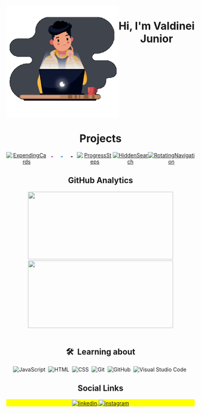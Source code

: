 <div align="center" style="display: flex">
  <img
    width="350em"
    height="300em"
    src="https://github.com/ValdineiJunior/ValdineiJunior/blob/main/animation_500_kv8i962g.gif"
  />

  <h1>
    Hi, I'm Valdinei Junior
  </h1>
  
</div>

<h1 align="center">Projects</h1>

<div align="center" style="display: flex">
  <br />
  <!-- ---init project--- -->
  <a href="https://github.com/ValdineiJunior/ExpendingCards">
    <img
      alt="ExpendingCards"
      src="https://github.com/ValdineiJunior/ExpendingCards/blob/main/Layout.png"
      width="20%"
    />
  </a>
  <!-- ---finish project--- -->

  <!-- ---init project--- -->
  <a href="https://github.com/ValdineiJunior/BlurryLoading">
    <img
      alt="BlurryLoading"
      src="https://github.com/ValdineiJunior/BlurryLoading/blob/main/Screenshot.png"
      width="20%"
    />
  </a>
  <!-- ---finish project--- -->

  <!-- ---init project--- -->
  <a href="https://github.com/ValdineiJunior/ScrollAnimation">
    <img
      alt="ScrollAnimation"
      src="https://github.com/ValdineiJunior/ScrollAnimation/blob/main/Screenshot.png"
      width="20%"
    />
  </a>
  <!-- ---finish project--- -->

  <!-- ---init project--- -->
  <a href="https://github.com/ValdineiJunior/OriginSix">
    <img
      alt="OriginSix"
      src="https://github.com/ValdineiJunior/OriginSix/blob/main/assets/Dark-mode.png"
      width="20%"
    />
  </a>
  <!-- ---finish project--- -->

  <!-- ---init project--- -->
  <a href="https://github.com/ValdineiJunior/ProgressSteps">
    <img
      alt="ProgressSteps"
      src="https://github.com/ValdineiJunior/ProgressSteps/blob/main/screenshot.png"
      width="20%"
    />
  </a>
  <!-- ---finish project--- -->

  <!-- ---init project--- -->
  <a href="https://github.com/ValdineiJunior/HiddenSearch">
    <img
      alt="HiddenSearch"
      src="https://github.com/ValdineiJunior/HiddenSearch/blob/main/assets/Screenshot.png"
      width="20%"
    />
  </a>
  <!-- ---finish project--- -->

  <!-- ---init project--- -->
  <a href="https://github.com/ValdineiJunior/RotatingNavigation">
    <img
      alt="RotatingNavigation"
      src="https://github.com/ValdineiJunior/RotatingNavigation/blob/main/assets/ScreenShot.png"
      width="20%"
    />
  </a>
  <!-- ---finish project--- -->
</div>

<h2 align="center">GitHub Analytics</h2>

<div align="center">
  <a href="https://github.com/ValdineiJunior">
    <img
      width="388"
      height="180em"
      src="https://github-readme-stats.vercel.app/api?username=ValdineiJunior&show_icons=true&theme=tokyonight&include_all_commits=true&count_private=true"
    />
    <img
      width="388"
      height="180em"
      src="https://github-readme-stats.vercel.app/api/top-langs/?username=ValdineiJunior&layout=compact&langs_count=7&theme=tokyonight"
    />
  </a>
</div>
<br />
<div align="center">
  
  ## 🛠 &nbsp;Learning about
  ![JavaScript](https://img.shields.io/badge/-JavaScript-05122A?style=flat&logo=javascript)&nbsp;
  ![HTML](https://img.shields.io/badge/-HTML-05122A?style=flat&logo=HTML5)&nbsp;
  ![CSS](https://img.shields.io/badge/-CSS-05122A?style=flat&logo=CSS3&logoColor=1572B6)&nbsp;
  ![Git](https://img.shields.io/badge/-Git-05122A?style=flat&logo=git)&nbsp;
  ![GitHub](https://img.shields.io/badge/-GitHub-05122A?style=flat&logo=github)&nbsp;
  ![Visual Studio
  Code](https://img.shields.io/badge/-Visual%20Studio%20Code-05122A?style=flat&logo=visual-studio-code&logoColor=007ACC)&nbsp;

  <h2 align="center">Social Links</h2>

  <p align="center" style="background: yellow">
    <a
      href="https://www.linkedin.com/in/valdinei-de-paula-junior-009634230/"
      target="_blank"
    >
      <img
        align="center"
        src="https://img.shields.io/badge/-ValdineiJunior-05122A?style=flat&logo=linkedin"
        alt="linkedin"
      />
    </a>
    <a href="https://www.instagram.com/valdineidepaulajunior/" target="_blank">
      <img
        align="center"
        src="https://img.shields.io/badge/-ValdineiJunior-05122A?style=flat&logo=instagram"
        alt="instagram"
      />
    </a>
  </p>
</div>
